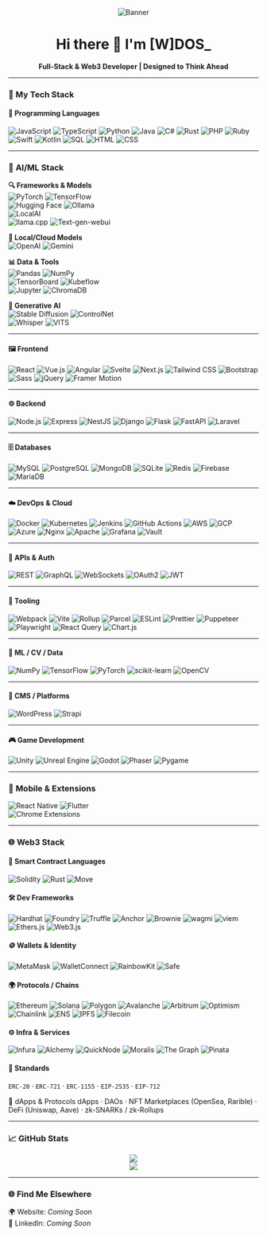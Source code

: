 <p align="center">
  <img src="https://i.ibb.co/8DYJFQTh/WDOS-Banner.png" alt="Banner" />
</p>

<h1 align="center">Hi there 👋 I'm [W]DOS_</h1>

<p align="center">
  <b>Full-Stack & Web3 Developer | Designed to Think Ahead</b>
</p>

---

### 🚀 My Tech Stack

#### 🧠 Programming Languages  
![JavaScript](https://img.shields.io/badge/-JavaScript-F7DF1E?style=flat&logo=javascript&logoColor=black)
![TypeScript](https://img.shields.io/badge/-TypeScript-3178C6?style=flat&logo=typescript&logoColor=white)
![Python](https://img.shields.io/badge/-Python-3776AB?style=flat&logo=python&logoColor=white)
![Java](https://img.shields.io/badge/-Java-007396?style=flat&logo=java&logoColor=white)
![C#](https://img.shields.io/badge/-CSharp-239120?style=flat&logo=c-sharp&logoColor=white)
![Rust](https://img.shields.io/badge/-Rust-000000?style=flat&logo=rust&logoColor=white)
![PHP](https://img.shields.io/badge/-PHP-777BB4?style=flat&logo=php&logoColor=white)
![Ruby](https://img.shields.io/badge/-Ruby-CC342D?style=flat&logo=ruby&logoColor=white)
![Swift](https://img.shields.io/badge/-Swift-FA7343?style=flat&logo=swift&logoColor=white)
![Kotlin](https://img.shields.io/badge/-Kotlin-7F52FF?style=flat&logo=kotlin&logoColor=white)
![SQL](https://img.shields.io/badge/-SQL-4479A1?style=flat&logo=postgresql&logoColor=white)
![HTML](https://img.shields.io/badge/-HTML5-E34F26?style=flat&logo=html5&logoColor=white)
![CSS](https://img.shields.io/badge/-CSS3-1572B6?style=flat&logo=css3&logoColor=white)

---

### 🤖 **AI/ML Stack**  
**🔍 Frameworks & Models**  
![PyTorch](https://img.shields.io/badge/-PyTorch-EE4C2C?style=flat&logo=pytorch&logoColor=white) 
![TensorFlow](https://img.shields.io/badge/-TensorFlow-FF6F00?style=flat&logo=tensorflow&logoColor=white)  
![Hugging Face](https://img.shields.io/badge/-Hugging%20Face-FFD21E?style=flat&logo=huggingface&logoColor=black)
![Ollama](https://img.shields.io/badge/-Ollama-7E5BEF?style=flat)  
![LocalAI](https://img.shields.io/badge/-LocalAI-7E5BEF?style=flat)  
![llama.cpp](https://img.shields.io/badge/-llama.cpp-FF6C37?style=flat) 
![Text-gen-webui](https://img.shields.io/badge/-Text%20Gen%20WebUI-7E5BEF?style=flat)  

**🦙 Local/Cloud Models**  
![OpenAI](https://img.shields.io/badge/-OpenAI-412991?style=flat&logo=openai&logoColor=white)
![Gemini](https://img.shields.io/badge/-Gemini-4285F4?style=flat&logo=google-gemini&logoColor=white)  

**📊 Data & Tools**  
![Pandas](https://img.shields.io/badge/-Pandas-150458?style=flat&logo=pandas&logoColor=white) 
![NumPy](https://img.shields.io/badge/-NumPy-013243?style=flat&logo=numpy&logoColor=white)  
![TensorBoard](https://img.shields.io/badge/-TensorBoard-FF6F00?style=flat&logo=tensorflow&logoColor=white) 
![Kubeflow](https://img.shields.io/badge/-Kubeflow-326CE5?style=flat&logo=kubernetes&logoColor=white)  
![Jupyter](https://img.shields.io/badge/-Jupyter-F37626?style=flat&logo=jupyter&logoColor=white) 
![ChromaDB](https://img.shields.io/badge/-ChromaDB-FFD43B?style=flat)  

**🎨 Generative AI**  
![Stable Diffusion](https://img.shields.io/badge/-Stable%20Diffusion-000000?style=flat) 
![ControlNet](https://img.shields.io/badge/-ControlNet-000000?style=flat)  
![Whisper](https://img.shields.io/badge/-Whisper-000000?style=flat&logo=openai&logoColor=white) 
![VITS](https://img.shields.io/badge/-VITS-FF6C37?style=flat)  

---

#### 🖼 Frontend  
![React](https://img.shields.io/badge/-React-20232A?style=flat&logo=react&logoColor=61DAFB)
![Vue.js](https://img.shields.io/badge/-Vue.js-4FC08D?style=flat&logo=vue.js&logoColor=white)
![Angular](https://img.shields.io/badge/-Angular-DD0031?style=flat&logo=angular&logoColor=white)
![Svelte](https://img.shields.io/badge/-Svelte-FF3E00?style=flat&logo=svelte&logoColor=white)
![Next.js](https://img.shields.io/badge/-Next.js-000000?style=flat&logo=next.js&logoColor=white)
![Tailwind CSS](https://img.shields.io/badge/-TailwindCSS-38B2AC?style=flat&logo=tailwind-css&logoColor=white)
![Bootstrap](https://img.shields.io/badge/-Bootstrap-7952B3?style=flat&logo=bootstrap&logoColor=white)
![Sass](https://img.shields.io/badge/-Sass-CC6699?style=flat&logo=sass&logoColor=white)
![jQuery](https://img.shields.io/badge/-jQuery-0769AD?style=flat&logo=jquery&logoColor=white)
![Framer Motion](https://img.shields.io/badge/-Framer%20Motion-ff007f?style=flat&logo=framer&logoColor=white)

---

#### ⚙️ Backend  
![Node.js](https://img.shields.io/badge/-Node.js-339933?style=flat&logo=node.js&logoColor=white)
![Express](https://img.shields.io/badge/-Express-000000?style=flat&logo=express&logoColor=white)
![NestJS](https://img.shields.io/badge/-NestJS-E0234E?style=flat&logo=nestjs&logoColor=white)
![Django](https://img.shields.io/badge/-Django-092E20?style=flat&logo=django&logoColor=white)
![Flask](https://img.shields.io/badge/-Flask-000000?style=flat&logo=flask&logoColor=white)
![FastAPI](https://img.shields.io/badge/-FastAPI-009688?style=flat&logo=fastapi&logoColor=white)
![Laravel](https://img.shields.io/badge/-Laravel-FF2D20?style=flat&logo=laravel&logoColor=white)

---

#### 🗄️ Databases  
![MySQL](https://img.shields.io/badge/-MySQL-4479A1?style=flat&logo=mysql&logoColor=white)
![PostgreSQL](https://img.shields.io/badge/-PostgreSQL-336791?style=flat&logo=postgresql&logoColor=white)
![MongoDB](https://img.shields.io/badge/-MongoDB-47A248?style=flat&logo=mongodb&logoColor=white)
![SQLite](https://img.shields.io/badge/-SQLite-003B57?style=flat&logo=sqlite&logoColor=white)
![Redis](https://img.shields.io/badge/-Redis-DC382D?style=flat&logo=redis&logoColor=white)
![Firebase](https://img.shields.io/badge/-Firebase-FFCA28?style=flat&logo=firebase&logoColor=black)
![MariaDB](https://img.shields.io/badge/-MariaDB-003545?style=flat&logo=mariadb&logoColor=white)

---

#### ☁️ DevOps & Cloud  
![Docker](https://img.shields.io/badge/-Docker-2496ED?style=flat&logo=docker&logoColor=white)
![Kubernetes](https://img.shields.io/badge/-Kubernetes-326CE5?style=flat&logo=kubernetes&logoColor=white)
![Jenkins](https://img.shields.io/badge/-Jenkins-D24939?style=flat&logo=jenkins&logoColor=white)
![GitHub Actions](https://img.shields.io/badge/-GitHub%20Actions-2088FF?style=flat&logo=github-actions&logoColor=white)
![AWS](https://img.shields.io/badge/-AWS-232F3E?style=flat&logo=amazon-aws&logoColor=white)
![GCP](https://img.shields.io/badge/-GCP-4285F4?style=flat&logo=google-cloud&logoColor=white)
![Azure](https://img.shields.io/badge/-Azure-0078D4?style=flat&logo=microsoft-azure&logoColor=white)
![Nginx](https://img.shields.io/badge/-Nginx-009639?style=flat&logo=nginx&logoColor=white)
![Apache](https://img.shields.io/badge/-Apache-D22128?style=flat&logo=apache&logoColor=white)
![Grafana](https://img.shields.io/badge/-Grafana-F46800?style=flat&logo=grafana&logoColor=white)
![Vault](https://img.shields.io/badge/-Vault-000000?style=flat&logo=vault&logoColor=white)

---

#### 🔌 APIs & Auth  
![REST](https://img.shields.io/badge/-REST-ff007f?style=flat)
![GraphQL](https://img.shields.io/badge/-GraphQL-E10098?style=flat&logo=graphql&logoColor=white)
![WebSockets](https://img.shields.io/badge/-WebSockets-43853D?style=flat)
![OAuth2](https://img.shields.io/badge/-OAuth2-ff007f?style=flat)
![JWT](https://img.shields.io/badge/-JWT-000000?style=flat&logo=jsonwebtokens&logoColor=white)

---

#### 🧰 Tooling  
![Webpack](https://img.shields.io/badge/-Webpack-8DD6F9?style=flat&logo=webpack&logoColor=black)
![Vite](https://img.shields.io/badge/-Vite-646CFF?style=flat&logo=vite&logoColor=white)
![Rollup](https://img.shields.io/badge/-Rollup.js-EF3335?style=flat&logo=rollup.js&logoColor=white)
![Parcel](https://img.shields.io/badge/-Parcel-FF6C37?style=flat&logo=parcel&logoColor=white)
![ESLint](https://img.shields.io/badge/-ESLint-4B32C3?style=flat&logo=eslint&logoColor=white)
![Prettier](https://img.shields.io/badge/-Prettier-F7B93E?style=flat&logo=prettier&logoColor=black)
![Puppeteer](https://img.shields.io/badge/-Puppeteer-40B5A4?style=flat&logo=puppeteer&logoColor=white)
![Playwright](https://img.shields.io/badge/-Playwright-2EAD33?style=flat&logo=microsoft&logoColor=white)
![React Query](https://img.shields.io/badge/-React%20Query-FF4154?style=flat&logo=react-query&logoColor=white)
![Chart.js](https://img.shields.io/badge/-Chart.js-FF6384?style=flat&logo=chart.js&logoColor=white)

---

#### 🧪 ML / CV / Data
![NumPy](https://img.shields.io/badge/-NumPy-013243?style=flat&logo=numpy&logoColor=white)
![TensorFlow](https://img.shields.io/badge/-TensorFlow-FF6F00?style=flat&logo=tensorflow&logoColor=white)
![PyTorch](https://img.shields.io/badge/-PyTorch-EE4C2C?style=flat&logo=pytorch&logoColor=white)
![scikit-learn](https://img.shields.io/badge/-scikit--learn-F7931E?style=flat&logo=scikit-learn&logoColor=white)
![OpenCV](https://img.shields.io/badge/-OpenCV-5C3EE8?style=flat&logo=opencv&logoColor=white)

---

#### 🧱 CMS / Platforms  
![WordPress](https://img.shields.io/badge/-WordPress-21759B?style=flat&logo=wordpress&logoColor=white)
![Strapi](https://img.shields.io/badge/-Strapi-4945FF?style=flat&logo=strapi&logoColor=white)

---

#### 🎮 Game Development  
![Unity](https://img.shields.io/badge/-Unity-000000?style=flat&logo=unity&logoColor=white)
![Unreal Engine](https://img.shields.io/badge/-Unreal%20Engine-313131?style=flat&logo=unreal-engine&logoColor=white)
![Godot](https://img.shields.io/badge/-Godot-478CBF?style=flat&logo=godot-engine&logoColor=white)
![Phaser](https://img.shields.io/badge/-Phaser-8BC34A?style=flat)
![Pygame](https://img.shields.io/badge/-Pygame-3670A0?style=flat)

---

### 📱 **Mobile & Extensions**  
![React Native](https://img.shields.io/badge/-React%20Native-61DAFB?style=flat&logo=react&logoColor=white) 
![Flutter](https://img.shields.io/badge/-Flutter-02569B?style=flat&logo=flutter&logoColor=white)  
![Chrome Extensions](https://img.shields.io/badge/-Chrome%20Extensions-4285F4?style=flat&logo=google-chrome&logoColor=white)  

---

### 🌐 Web3 Stack

#### 🔐 Smart Contract Languages  
![Solidity](https://img.shields.io/badge/-Solidity-363636?style=flat&logo=solidity&logoColor=white)
![Rust](https://img.shields.io/badge/-Rust-000000?style=flat&logo=rust&logoColor=white)
![Move](https://img.shields.io/badge/-Move-ff007f?style=flat)

#### 🛠 Dev Frameworks  
![Hardhat](https://img.shields.io/badge/-Hardhat-000000?style=flat)
![Foundry](https://img.shields.io/badge/-Foundry-ff007f?style=flat)
![Truffle](https://img.shields.io/badge/-Truffle-3F3F3F?style=flat&logo=truffle&logoColor=white)
![Anchor](https://img.shields.io/badge/-Anchor-6B4DC4?style=flat)
![Brownie](https://img.shields.io/badge/-Brownie-ff007f?style=flat)
![wagmi](https://img.shields.io/badge/-wagmi-2E2E2E?style=flat)
![viem](https://img.shields.io/badge/-viem-ff007f?style=flat)
![Ethers.js](https://img.shields.io/badge/-Ethers.js-333?style=flat)
![Web3.js](https://img.shields.io/badge/-Web3.js-F16822?style=flat)

#### 🪙 Wallets & Identity  
![MetaMask](https://img.shields.io/badge/-MetaMask-F6851B?style=flat&logo=metamask&logoColor=white)
![WalletConnect](https://img.shields.io/badge/-WalletConnect-3B99FC?style=flat&logo=walletconnect&logoColor=white)
![RainbowKit](https://img.shields.io/badge/-RainbowKit-ff007f?style=flat)
![Safe](https://img.shields.io/badge/-Safe-7C5CFA?style=flat)

#### 🌍 Protocols / Chains  
![Ethereum](https://img.shields.io/badge/-Ethereum-3C3C3D?style=flat&logo=ethereum&logoColor=white)
![Solana](https://img.shields.io/badge/-Solana-00FFA3?style=flat&logo=solana&logoColor=black)
![Polygon](https://img.shields.io/badge/-Polygon-8247E5?style=flat&logo=polygon&logoColor=white)
![Avalanche](https://img.shields.io/badge/-Avalanche-E84142?style=flat&logo=avalanche&logoColor=white)
![Arbitrum](https://img.shields.io/badge/-Arbitrum-28A0F0?style=flat)
![Optimism](https://img.shields.io/badge/-Optimism-FF0420?style=flat)
![Chainlink](https://img.shields.io/badge/-Chainlink-375BD2?style=flat&logo=chainlink&logoColor=white)
![ENS](https://img.shields.io/badge/-ENS-3A3A3A?style=flat)
![IPFS](https://img.shields.io/badge/-IPFS-65C2CB?style=flat&logo=ipfs&logoColor=white)
![Filecoin](https://img.shields.io/badge/-Filecoin-0090FF?style=flat&logo=filecoin&logoColor=white)

#### ⚙️ Infra & Services  
![Infura](https://img.shields.io/badge/-Infura-F46363?style=flat)
![Alchemy](https://img.shields.io/badge/-Alchemy-1868DC?style=flat)
![QuickNode](https://img.shields.io/badge/-QuickNode-4A90E2?style=flat)
![Moralis](https://img.shields.io/badge/-Moralis-43D9AD?style=flat)
![The Graph](https://img.shields.io/badge/-The%20Graph-6747ED?style=flat&logo=the-graph&logoColor=white)
![Pinata](https://img.shields.io/badge/-Pinata-FE53BB?style=flat)

#### 📜 Standards  
`ERC-20` · `ERC-721` · `ERC-1155` · `EIP-2535` · `EIP-712`

🧩 dApps & Protocols
dApps · DAOs · NFT Marketplaces (OpenSea, Rarible) · DeFi (Uniswap, Aave) · zk-SNARKs / zk-Rollups

---

### 📈 GitHub Stats

<p align="center">
  <img src="https://github-readme-stats.vercel.app/api?username=W-DOS0&show_icons=true&theme=radical" />
  <br/>
  <img src="https://github-readme-streak-stats.herokuapp.com/?user=W-DOS0&theme=radical" />
</p>

---

### 🌐 Find Me Elsewhere  
🌍 Website: *Coming Soon*  
💼 LinkedIn: *Coming Soon*

